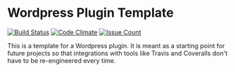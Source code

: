 # Wordpress Plugin Template

[![Build Status](https://travis-ci.org/MITLibraries/wp-plugin-template.svg)](https://travis-ci.org/MITLibraries/wp-plugin-template)
[![Code Climate](https://codeclimate.com/github/MITLibraries/wp-plugin-template/badges/gpa.svg)](https://codeclimate.com/github/MITLibraries/wp-plugin-template)
[![Issue Count](https://codeclimate.com/github/MITLibraries/wp-plugin-template/badges/issue_count.svg)](https://codeclimate.com/github/MITLibraries/wp-plugin-template)

This is a template for a Wordpress plugin. It is meant as a starting point for future projects so that integrations with tools like Travis and Coveralls don't have to be re-engineered every time.
